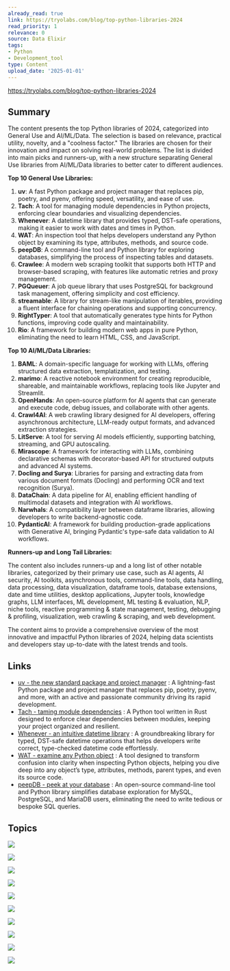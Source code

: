 ```yaml
---
already_read: true
link: https://tryolabs.com/blog/top-python-libraries-2024
read_priority: 1
relevance: 0
source: Data Elixir
tags:
- Python
- Development_tool
type: Content
upload_date: '2025-01-01'
---
```


https://tryolabs.com/blog/top-python-libraries-2024
## Summary

The content presents the top Python libraries of 2024, categorized into General Use and AI/ML/Data. The selection is based on relevance, practical utility, novelty, and a "coolness factor." The libraries are chosen for their innovation and impact on solving real-world problems. The list is divided into main picks and runners-up, with a new structure separating General Use libraries from AI/ML/Data libraries to better cater to different audiences.

**Top 10 General Use Libraries:**

1. **uv**: A fast Python package and project manager that replaces pip, poetry, and pyenv, offering speed, versatility, and ease of use.
2. **Tach**: A tool for managing module dependencies in Python projects, enforcing clear boundaries and visualizing dependencies.
3. **Whenever**: A datetime library that provides typed, DST-safe operations, making it easier to work with dates and times in Python.
4. **WAT**: An inspection tool that helps developers understand any Python object by examining its type, attributes, methods, and source code.
5. **peepDB**: A command-line tool and Python library for exploring databases, simplifying the process of inspecting tables and datasets.
6. **Crawlee**: A modern web scraping toolkit that supports both HTTP and browser-based scraping, with features like automatic retries and proxy management.
7. **PGQueuer**: A job queue library that uses PostgreSQL for background task management, offering simplicity and cost efficiency.
8. **streamable**: A library for stream-like manipulation of iterables, providing a fluent interface for chaining operations and supporting concurrency.
9. **RightTyper**: A tool that automatically generates type hints for Python functions, improving code quality and maintainability.
10. **Rio**: A framework for building modern web apps in pure Python, eliminating the need to learn HTML, CSS, and JavaScript.

**Top 10 AI/ML/Data Libraries:**

1. **BAML**: A domain-specific language for working with LLMs, offering structured data extraction, templatization, and testing.
2. **marimo**: A reactive notebook environment for creating reproducible, shareable, and maintainable workflows, replacing tools like Jupyter and Streamlit.
3. **OpenHands**: An open-source platform for AI agents that can generate and execute code, debug issues, and collaborate with other agents.
4. **Crawl4AI**: A web crawling library designed for AI developers, offering asynchronous architecture, LLM-ready output formats, and advanced extraction strategies.
5. **LitServe**: A tool for serving AI models efficiently, supporting batching, streaming, and GPU autoscaling.
6. **Mirascope**: A framework for interacting with LLMs, combining declarative schemas with decorator-based API for structured outputs and advanced AI systems.
7. **Docling and Surya**: Libraries for parsing and extracting data from various document formats (Docling) and performing OCR and text recognition (Surya).
8. **DataChain**: A data pipeline for AI, enabling efficient handling of multimodal datasets and integration with AI workflows.
9. **Narwhals**: A compatibility layer between dataframe libraries, allowing developers to write backend-agnostic code.
10. **PydanticAI**: A framework for building production-grade applications with Generative AI, bringing Pydantic's type-safe data validation to AI workflows.

**Runners-up and Long Tail Libraries:**

The content also includes runners-up and a long list of other notable libraries, categorized by their primary use case, such as AI agents, AI security, AI toolkits, asynchronous tools, command-line tools, data handling, data processing, data visualization, dataframe tools, database extensions, date and time utilities, desktop applications, Jupyter tools, knowledge graphs, LLM interfaces, ML development, ML testing & evaluation, NLP, niche tools, reactive programming & state management, testing, debugging & profiling, visualization, web crawling & scraping, and web development.

The content aims to provide a comprehensive overview of the most innovative and impactful Python libraries of 2024, helping data scientists and developers stay up-to-date with the latest trends and tools.
## Links

- [uv - the new standard package and project manager](https://github.com/astral-sh/uv) : A lightning-fast Python package and project manager that replaces pip, poetry, pyenv, and more, with an active and passionate community driving its rapid development.
- [Tach - taming module dependencies](https://github.com/gauge-sh/tach) : A Python tool written in Rust designed to enforce clear dependencies between modules, keeping your project organized and resilient.
- [Whenever - an intuitive datetime library](https://github.com/ariebovenberg/whenever) : A groundbreaking library for typed, DST-safe datetime operations that helps developers write correct, type-checked datetime code effortlessly.
- [WAT - examine any Python object](https://github.com/igrek51/wat) : A tool designed to transform confusion into clarity when inspecting Python objects, helping you dive deep into any object’s type, attributes, methods, parent types, and even its source code.
- [peepDB - peek at your database](https://github.com/PeepDB-dev/peepdb) : An open-source command-line tool and Python library simplifies database exploration for MySQL, PostgreSQL, and MariaDB users, eliminating the need to write tedious or bespoke SQL queries.

## Topics

![](topics/Library/Tach)

![](topics/Library/Whenever)

![](topics/Library/WAT)

![](topics/Library/peepDB)

![](topics/Library/Crawlee)

![](topics/Library/PGQueuer)

![](topics/Library/streamable)

![](topics/Library/RightTyper)

![](topics/Tool/uv)

![](topics/Library/Rio)